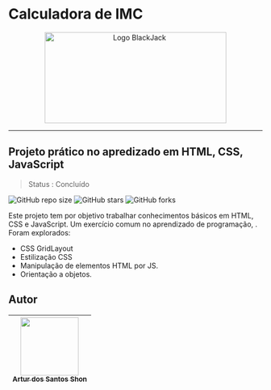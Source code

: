 # Calculadora de IMC
<p align="center" >
  <img width="360" height="180" alt="Logo BlackJack" src="https://user-images.githubusercontent.com/93395366/182678458-9c5d3edd-4024-41f6-9546-9c5a6cf5edc7.png">
</p>
<hr>

## Projeto prático no apredizado em HTML, CSS, JavaScript

> Status : Concluído

![GitHub repo size](https://img.shields.io/github/repo-size/SkyArtur/Calculadora_IMC)
![GitHub stars](https://img.shields.io/github/stars/SkyArtur/Calculadora_IMC?style=social)
![GitHub forks](https://img.shields.io/github/forks/SkyArtur/Calculadora_IMC?style=social)

Este projeto tem por objetivo trabalhar conhecimentos básicos em HTML, CSS e JavaScript. Um exercício comum no aprendizado
de programação, . Foram explorados: 
- CSS GridLayout
- Estilização CSS
- Manipulação de elementos HTML por JS.
- Orientação a objetos.


## Autor

| [<img src="https://avatars.githubusercontent.com/u/93395366?v=4" width=115><br><sub>Artur dos Santos Shon</sub>](https://github.com/SkyArtur) 
| :---: |

